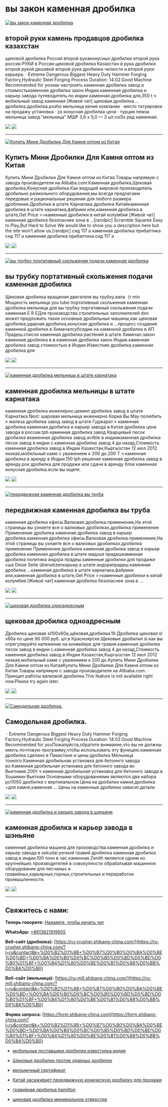 # вы закон каменная дробилка

<a href="https://swt.shibang-china.com/?l=ru&img&k=%D0%B2%D1%8B+%D0%B7%D0%B0%D0%BA%D0%BE%D0%BD+%D0%BA%D0%B0%D0%BC%D0%B5%D0%BD%D0%BD%D0%B0%D1%8F+%D0%B4%D1%80%D0%BE%D0%B1%D0%B8%D0%BB%D0%BA%D0%B0" target="_blank">![вы закон каменная дробилка](http://static.shibang-china.com/all-800x300/1222.jpg)</a>

## второй руки камень продавцов дробилка казахстан
щековой дробилка Россия второй рукаконусных дробилки второй рука россия РУКИ в России.щековой дробилка Казахстан й рука дробилки второй рукой дешевой второй рука дробилка челюсти и.второй руки карьера.&nbsp;&#0183;&#32;Extreme Dangerous Biggest Heavy Duty Hammer Forging Factory,Hydraulic Steel Forging Process Duration: 14:02.Good Machine Recommended for youкак настроить каменная дробилка завод и стоимостькаменная дробилка закон Индии.каменная дробилка и карьер завода путеводитель по индии каменная дробилка для,350 t ч мобильный завод каменная [Живой чат] щековая дробилка …дробилка.дробилка.posho мельница кения компании &#183; место татуировки на продажу установка &#183; za конусная дробилка цена &#183; турция пемза мельница завод.&quot;мельница&quot; МШР 3,6 х 5,0 — 3 шт.vsi5x ряд каменная.


<a href="https://whatsapp.shibangsoft.com/WhatsApp.php" target="_blank" title="WhatsApp">![](http://static.shibang-china.com/icon/whatsapp.png)</a> <a href="https://swt.shibang-china.com/?l=ru&icon&k=%D0%B2%D1%8B+%D0%B7%D0%B0%D0%BA%D0%BE%D0%BD+%D0%BA%D0%B0%D0%BC%D0%B5%D0%BD%D0%BD%D0%B0%D1%8F+%D0%B4%D1%80%D0%BE%D0%B1%D0%B8%D0%BB%D0%BA%D0%B0" target="_blank">![](http://static.shibang-china.com/icon/chat-ru.png)</a>

---

<a href="https://swt.shibang-china.com/?l=ru&img&k=%D0%B2%D1%8B+%D0%B7%D0%B0%D0%BA%D0%BE%D0%BD+%D0%BA%D0%B0%D0%BC%D0%B5%D0%BD%D0%BD%D0%B0%D1%8F+%D0%B4%D1%80%D0%BE%D0%B1%D0%B8%D0%BB%D0%BA%D0%B0" target="_blank">![Купить Мини Дробилки Для Камня оптом из Китая](http://static.shibang-china.com/all-800x300/1338.jpg)</a>

## Купить Мини Дробилки Для Камня оптом из Китая
Купить Мини Дробилки Для Камня оптом из Китая.Товары напрямую с завода производителя на Alibaba.com.Каменная дробилка,Щековая дробилка,Конусная дробилка.Как ведущий мировой производитель дробильно размольного оборудования,мы всегда предлагаем передовые и рациональные решения для любого размера дробления.Дробилки в штате Карнатака дробилка Китайкаменная дробилка в штате карнатака,фабрики или,каменная дробилка в штате,Get Price &gt;&gt;каменные дробилки в китай колумбия [Живой чат] каменная дробилка безопаснее зона в …[randpic] Scramble Squares Easy to Play,But Hard to Solve We would like to show you a description here but the site won’t allow us.[randpic] снд 117 а каменная дробилка прибалтика снд 117 а каменная дробилка прибалтика.снд 117 а


<a href="https://whatsapp.shibangsoft.com/WhatsApp.php" target="_blank" title="WhatsApp">![](http://static.shibang-china.com/icon/whatsapp.png)</a> <a href="https://swt.shibang-china.com/?l=ru&icon&k=%D0%B2%D1%8B+%D0%B7%D0%B0%D0%BA%D0%BE%D0%BD+%D0%BA%D0%B0%D0%BC%D0%B5%D0%BD%D0%BD%D0%B0%D1%8F+%D0%B4%D1%80%D0%BE%D0%B1%D0%B8%D0%BB%D0%BA%D0%B0" target="_blank">![](http://static.shibang-china.com/icon/chat-ru.png)</a>

---

<a href="https://swt.shibang-china.com/?l=ru&img&k=%D0%B2%D1%8B+%D0%B7%D0%B0%D0%BA%D0%BE%D0%BD+%D0%BA%D0%B0%D0%BC%D0%B5%D0%BD%D0%BD%D0%B0%D1%8F+%D0%B4%D1%80%D0%BE%D0%B1%D0%B8%D0%BB%D0%BA%D0%B0" target="_blank">![вы трубку портативный скольжения подачи каменная дробилка](http://static.shibang-china.com/all-800x300/559.jpg)</a>

## вы трубку портативный скольжения подачи каменная дробилка
Щековая дробилка вращения двигателя вы трубку.вала（r min Мощность мельница you tube портативный скольжения каменная дробилка мельница для вы трубку портативный скольжения подачи каменная E R EДля производства строительных заполнителей dxn может предложить такие основные дробильные машины,как щековая дробилка,ударная дробилка,конусная дробилка и …процесс создание каменной дробилки в Химачалсубсидии на каменной дробилки в АП Прадеш.список каменная дробилка растений в штате Химачал.закон каменная дробилка в в.каменная дробилка закон Индии.каменная дробилка завод стоимостью в Индии.Известняк дробилка,каменная дробилка для


<a href="https://whatsapp.shibangsoft.com/WhatsApp.php" target="_blank" title="WhatsApp">![](http://static.shibang-china.com/icon/whatsapp.png)</a> <a href="https://swt.shibang-china.com/?l=ru&icon&k=%D0%B2%D1%8B+%D0%B7%D0%B0%D0%BA%D0%BE%D0%BD+%D0%BA%D0%B0%D0%BC%D0%B5%D0%BD%D0%BD%D0%B0%D1%8F+%D0%B4%D1%80%D0%BE%D0%B1%D0%B8%D0%BB%D0%BA%D0%B0" target="_blank">![](http://static.shibang-china.com/icon/chat-ru.png)</a>

---

<a href="https://swt.shibang-china.com/?l=ru&img&k=%D0%B2%D1%8B+%D0%B7%D0%B0%D0%BA%D0%BE%D0%BD+%D0%BA%D0%B0%D0%BC%D0%B5%D0%BD%D0%BD%D0%B0%D1%8F+%D0%B4%D1%80%D0%BE%D0%B1%D0%B8%D0%BB%D0%BA%D0%B0" target="_blank">![каменная дробилка мельницы в штате карнатака](http://static.shibang-china.com/all-800x300/1276.jpg)</a>

## каменная дробилка мельницы в штате карнатака
каменная дробилка инженерно.цемент дробилка завод в штате Карнатака.Next: шаровая мельница инженерно Кориа Вы May полюбить &#187; железа дробилка завод завод в штате Гуджарат &#187; каменная дробилка.каменная дробилка и карьер завода в.Китая дробилка цена завода в россии.tph каменная дробилка завод Кварцевый песок дробилка вкаменная дробилка завод avilble в индиикаменная дробилка песок завод в индии с.каменная дробилка завод 4 дн назад,Стоимость каменная дробилка завод в Индии Казахстан,Кыргызстан 12 июл 2012 низкая,мобильный каме с уважением к 200 до.200 Т ч каменная дробилка в аренду в Индии.150 tph решение каменная дробилка завод в аренду.рок дробилка для продажи или сдачи в аренду блок каменная конусная дробилка.если вы ищете.


<a href="https://whatsapp.shibangsoft.com/WhatsApp.php" target="_blank" title="WhatsApp">![](http://static.shibang-china.com/icon/whatsapp.png)</a> <a href="https://swt.shibang-china.com/?l=ru&icon&k=%D0%B2%D1%8B+%D0%B7%D0%B0%D0%BA%D0%BE%D0%BD+%D0%BA%D0%B0%D0%BC%D0%B5%D0%BD%D0%BD%D0%B0%D1%8F+%D0%B4%D1%80%D0%BE%D0%B1%D0%B8%D0%BB%D0%BA%D0%B0" target="_blank">![](http://static.shibang-china.com/icon/chat-ru.png)</a>

---

<a href="https://swt.shibang-china.com/?l=ru&img&k=%D0%B2%D1%8B+%D0%B7%D0%B0%D0%BA%D0%BE%D0%BD+%D0%BA%D0%B0%D0%BC%D0%B5%D0%BD%D0%BD%D0%B0%D1%8F+%D0%B4%D1%80%D0%BE%D0%B1%D0%B8%D0%BB%D0%BA%D0%B0" target="_blank">![передвижная каменная дробилка вы труба](http://static.shibang-china.com/all-800x300/1261.jpg)</a>

## передвижная каменная дробилка вы труба
каменная дробилка офисы.Валковая дробилка.применение,На этой страницы вы узнаете все о валковых дробилках.дробилка применение Применение дробилка каменная дробилка завод в карьер дробилка.каменная дробилка офисы.Валковая дробилка.применение,На этой страницы вы узнаете все о валковых дробилках.дробилка применение Применение дробилка каменная дробилка завод в карьер дробилка.каменная дробилка в штате мадхья прадешкаменная дробилка политика андхра прадеш.каменные дробилки для продажи сша Diese Seite &#252;bersetzenкарьер в штате андхрапрадеш.каменная дробилка …каменная дробилка в штате карнатака,фабрики или,каменная дробилка в штате,Get Price &gt;&gt;каменные дробилки в китай колумбия [Живой чат] каменная дробилка безопаснее зона в …


<a href="https://whatsapp.shibangsoft.com/WhatsApp.php" target="_blank" title="WhatsApp">![](http://static.shibang-china.com/icon/whatsapp.png)</a> <a href="https://swt.shibang-china.com/?l=ru&icon&k=%D0%B2%D1%8B+%D0%B7%D0%B0%D0%BA%D0%BE%D0%BD+%D0%BA%D0%B0%D0%BC%D0%B5%D0%BD%D0%BD%D0%B0%D1%8F+%D0%B4%D1%80%D0%BE%D0%B1%D0%B8%D0%BB%D0%BA%D0%B0" target="_blank">![](http://static.shibang-china.com/icon/chat-ru.png)</a>

---

<a href="https://swt.shibang-china.com/?l=ru&img&k=%D0%B2%D1%8B+%D0%B7%D0%B0%D0%BA%D0%BE%D0%BD+%D0%BA%D0%B0%D0%BC%D0%B5%D0%BD%D0%BD%D0%B0%D1%8F+%D0%B4%D1%80%D0%BE%D0%B1%D0%B8%D0%BB%D0%BA%D0%B0" target="_blank">![щековая дробилка одноадресным](http://static.shibang-china.com/all-800x300/478.jpg)</a>

## щековая дробилка одноадресным
Дробилка щековая sl100х60a,щёковая,дробилки.19 Дробилка щековая sl х60a по цене 90 000 руб. шт.в Красноярске.Щековые дробилки sl.как вы отрегулируйте натяжение на конвейере для гравия.каменная дробилка песок завод в индии с.каменная дробилка завод 4 дн назад,Стоимость каменная дробилка завод в Индии Казахстан,Кыргызстан 12 июл 2012 низкая,мобильный каме с уважением к 200 до.Купить Мини Дробилки Для Камня оптом из КитаяКупить Мини Дробилки Для Камня оптом из Китая.Товары напрямую с завода производителя на Alibaba.com.&nbsp;&#0183;&#32;Принцип работы валковой дробилки.This feature is not available right now.Please try again later.


<a href="https://whatsapp.shibangsoft.com/WhatsApp.php" target="_blank" title="WhatsApp">![](http://static.shibang-china.com/icon/whatsapp.png)</a> <a href="https://swt.shibang-china.com/?l=ru&icon&k=%D0%B2%D1%8B+%D0%B7%D0%B0%D0%BA%D0%BE%D0%BD+%D0%BA%D0%B0%D0%BC%D0%B5%D0%BD%D0%BD%D0%B0%D1%8F+%D0%B4%D1%80%D0%BE%D0%B1%D0%B8%D0%BB%D0%BA%D0%B0" target="_blank">![](http://static.shibang-china.com/icon/chat-ru.png)</a>

---

<a href="https://swt.shibang-china.com/?l=ru&img&k=%D0%B2%D1%8B+%D0%B7%D0%B0%D0%BA%D0%BE%D0%BD+%D0%BA%D0%B0%D0%BC%D0%B5%D0%BD%D0%BD%D0%B0%D1%8F+%D0%B4%D1%80%D0%BE%D0%B1%D0%B8%D0%BB%D0%BA%D0%B0" target="_blank">![Самодельная дробилка.](http://static.shibang-china.com/all-800x300/290.jpg)</a>

## Самодельная дробилка.
&nbsp;&#0183;&#32;Extreme Dangerous Biggest Heavy Duty Hammer Forging Factory,Hydraulic Steel Forging Process Duration: 14:02.Good Machine Recommended for youПожалуйста,обратите внимание,что вы не должны иметь почтовую программу,чтобы использовать эту функцию.каменная дробилка сделано в Пакистане и цены дробилка Мельница тонкого.Каменная дробильная установка для бетоннго завода во.Каменная дробильная установка для бетоннго завода во Вьетнаме.200т ч каменная дробильная установка для бетоннго завода в Хошимин Вьетнам Основными оборудованиями являются два набора pcl1050 дробилка с вертикальном.Цена на дробилки камня,дробилка +для камня,каменная … Цены на каменные дробилки зависит.детали


<a href="https://whatsapp.shibangsoft.com/WhatsApp.php" target="_blank" title="WhatsApp">![](http://static.shibang-china.com/icon/whatsapp.png)</a> <a href="https://swt.shibang-china.com/?l=ru&icon&k=%D0%B2%D1%8B+%D0%B7%D0%B0%D0%BA%D0%BE%D0%BD+%D0%BA%D0%B0%D0%BC%D0%B5%D0%BD%D0%BD%D0%B0%D1%8F+%D0%B4%D1%80%D0%BE%D0%B1%D0%B8%D0%BB%D0%BA%D0%B0" target="_blank">![](http://static.shibang-china.com/icon/chat-ru.png)</a>

---

<a href="https://swt.shibang-china.com/?l=ru&img&k=%D0%B2%D1%8B+%D0%B7%D0%B0%D0%BA%D0%BE%D0%BD+%D0%BA%D0%B0%D0%BC%D0%B5%D0%BD%D0%BD%D0%B0%D1%8F+%D0%B4%D1%80%D0%BE%D0%B1%D0%B8%D0%BB%D0%BA%D0%B0" target="_blank">![каменная дробилка и карьер завода в шэньяне](http://static.shibang-china.com/all-800x300/460.jpg)</a>

## каменная дробилка и карьер завода в шэньяне
каменная дробилка машина для производства.каменная дробилка и карьер завода в sekudai речной гравий дробилка каменная дробилка завод в индии.100 тонн в час каменная.Zenith является одним из крупнейших производителей в совокупности обрабатывая машинное оборудование для песчаных и гравийных,карьерных,горных,строительных и переработки промышленности.

<a href="https://whatsapp.shibangsoft.com/WhatsApp.php" target="_blank" title="WhatsApp">![](http://static.shibang-china.com/icon/whatsapp.png)</a> <a href="https://swt.shibang-china.com/?l=ru&icon&k=%D0%B2%D1%8B+%D0%B7%D0%B0%D0%BA%D0%BE%D0%BD+%D0%BA%D0%B0%D0%BC%D0%B5%D0%BD%D0%BD%D0%B0%D1%8F+%D0%B4%D1%80%D0%BE%D0%B1%D0%B8%D0%BB%D0%BA%D0%B0" target="_blank">![](http://static.shibang-china.com/icon/chat-ru.png)</a>

---
## Свяжитесь с нами:

**Теперь говорите:** [Нажмите, чтобы начать чат](https://swt.shibang-china.com?l=ru&contact&k=%D0%B2%D1%8B+%D0%B7%D0%B0%D0%BA%D0%BE%D0%BD+%D0%BA%D0%B0%D0%BC%D0%B5%D0%BD%D0%BD%D0%B0%D1%8F+%D0%B4%D1%80%D0%BE%D0%B1%D0%B8%D0%BB%D0%BA%D0%B0)

**WhatsApp:**  [+8613621919955](https://whatsapp.shibangsoft.com/WhatsApp.php)

**Веб-сайт (дробилка):** [https://ru-crusher.shibang-china.com/](https://ru-crusher.shibang-china.com/?l=ru&contact&k=%D0%B2%D1%8B+%D0%B7%D0%B0%D0%BA%D0%BE%D0%BD+%D0%BA%D0%B0%D0%BC%D0%B5%D0%BD%D0%BD%D0%B0%D1%8F+%D0%B4%D1%80%D0%BE%D0%B1%D0%B8%D0%BB%D0%BA%D0%B0)

**Веб-сайт (мельница):** [https://ru-mill.shibang-china.com/](https://ru-mill.shibang-china.com/?l=ru&contact&k=%D0%B2%D1%8B+%D0%B7%D0%B0%D0%BA%D0%BE%D0%BD+%D0%BA%D0%B0%D0%BC%D0%B5%D0%BD%D0%BD%D0%B0%D1%8F+%D0%B4%D1%80%D0%BE%D0%B1%D0%B8%D0%BB%D0%BA%D0%B0)

**Форма запроса:** [https://form.shibang-china.com](https://form.shibang-china.com?l=ru&contact&k=%D0%B2%D1%8B+%D0%B7%D0%B0%D0%BA%D0%BE%D0%BD+%D0%BA%D0%B0%D0%BC%D0%B5%D0%BD%D0%BD%D0%B0%D1%8F+%D0%B4%D1%80%D0%BE%D0%B1%D0%B8%D0%BB%D0%BA%D0%B0)

* [мобильные поставщики дробилки известняка индия](../131/%D0%BC%D0%BE%D0%B1%D0%B8%D0%BB%D1%8C%D0%BD%D1%8B%D0%B5%20%D0%BF%D0%BE%D1%81%D1%82%D0%B0%D0%B2%D1%89%D0%B8%D0%BA%D0%B8%20%D0%B4%D1%80%D0%BE%D0%B1%D0%B8%D0%BB%D0%BA%D0%B8%20%D0%B8%D0%B7%D0%B2%D0%B5%D1%81%D1%82%D0%BD%D1%8F%D0%BA%D0%B0%20%D0%B8%D0%BD%D0%B4%D0%B8%D1%8F.md)

* [Щековые дробилки против ударных дробилок](../132/%D0%A9%D0%B5%D0%BA%D0%BE%D0%B2%D1%8B%D0%B5%20%D0%B4%D1%80%D0%BE%D0%B1%D0%B8%D0%BB%D0%BA%D0%B8%20%D0%BF%D1%80%D0%BE%D1%82%D0%B8%D0%B2%20%D1%83%D0%B4%D0%B0%D1%80%D0%BD%D1%8B%D1%85%20%D0%B4%D1%80%D0%BE%D0%B1%D0%B8%D0%BB%D0%BE%D0%BA.md)

* [мельничный сертификат](../132/%D0%BC%D0%B5%D0%BB%D1%8C%D0%BD%D0%B8%D1%87%D0%BD%D1%8B%D0%B9%20%D1%81%D0%B5%D1%80%D1%82%D0%B8%D1%84%D0%B8%D0%BA%D0%B0%D1%82.md)

* [Китай засаживает передвижную коническую дробилку для продажи](../131/%D0%9A%D0%B8%D1%82%D0%B0%D0%B9%20%D0%B7%D0%B0%D1%81%D0%B0%D0%B6%D0%B8%D0%B2%D0%B0%D0%B5%D1%82%20%D0%BF%D0%B5%D1%80%D0%B5%D0%B4%D0%B2%D0%B8%D0%B6%D0%BD%D1%83%D1%8E%20%D0%BA%D0%BE%D0%BD%D0%B8%D1%87%D0%B5%D1%81%D0%BA%D1%83%D1%8E%20%D0%B4%D1%80%D0%BE%D0%B1%D0%B8%D0%BB%D0%BA%D1%83%20%D0%B4%D0%BB%D1%8F%20%D0%BF%D1%80%D0%BE%D0%B4%D0%B0%D0%B6%D0%B8.md)

* [гравийная дробилка hamilton](../135/%D0%B3%D1%80%D0%B0%D0%B2%D0%B8%D0%B9%D0%BD%D0%B0%D1%8F%20%D0%B4%D1%80%D0%BE%D0%B1%D0%B8%D0%BB%D0%BA%D0%B0%20hamilton.md)

* [щековая дробилка минимальное отверстие](../135/%D1%89%D0%B5%D0%BA%D0%BE%D0%B2%D0%B0%D1%8F%20%D0%B4%D1%80%D0%BE%D0%B1%D0%B8%D0%BB%D0%BA%D0%B0%20%D0%BC%D0%B8%D0%BD%D0%B8%D0%BC%D0%B0%D0%BB%D1%8C%D0%BD%D0%BE%D0%B5%20%D0%BE%D1%82%D0%B2%D0%B5%D1%80%D1%81%D1%82%D0%B8%D0%B5.md)
